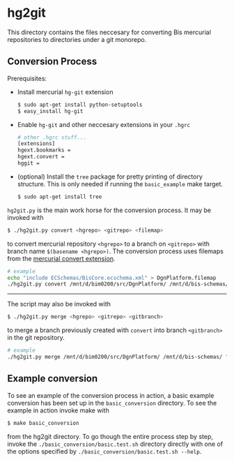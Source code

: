 # hg2git

This directory contains the files neccesary for converting Bis mercurial
repositories to directories under a git monorepo.

## Conversion Process

Prerequisites:

- Install mercurial `hg-git` extension
    ```sh
    $ sudo apt-get install python-setuptools
    $ easy_install hg-git
    ```
- Enable `hg-git` and other neccesary extensions in your `.hgrc`
    ```sh
    # other .hgrc stuff...
    [extensions]
    hgext.bookmarks =
    hgext.convert =
    hggit =
    ```
- (optional) Install the `tree` package for pretty printing of directory
structure. This is only needed if running the `basic_example` make target.
    ```sh
    $ sudo apt-get install tree
    ```

`hg2git.py` is the main work horse for the conversion process.
It may be invoked with

```sh
$ ./hg2git.py convert <hgrepo> <gitrepo> <filemap>
```

to convert mercurial repository `<hgrepo>` to a branch on `<gitrepo>` with
branch name `$(basename <hgrepo>)`. The conversion process uses filemaps from
the [mercurial convert extension](https://www.mercurial-scm.org/wiki/ConvertExtension).
```sh
# example
echo "include ECSchemas/BisCore.ecschema.xml" > DgnPlatform.filemap
./hg2git.py convert /mnt/d/bim0200/src/DgnPlatform/ /mnt/d/bis-schemas/ ./DgnPlatform.filemap
```

---

The script may also be invoked with
```sh
$ ./hg2git.py merge <hgrepo> <gitrepo> <gitbranch>
```
to merge a branch previously created with `convert` into branch `<gitbranch>`
in the git repository.
```sh
# example
./hg2git.py merge /mnt/d/bim0200/src/DgnPlatform/ /mnt/d/bis-schemas/ "master"
```

## Example conversion

To see an example of the conversion process in action, a basic example
conversion has been set up in the `basic_conversion` directory. To see the
example in action invoke make with

```sh
$ make basic_conversion
```

from the hg2git directory. To go though the entire process step by step, invoke
the `./basic_conversion/basic.test.sh` directory directly with one of the
options specified by `./basic_conversion/basic.test.sh --help`.
